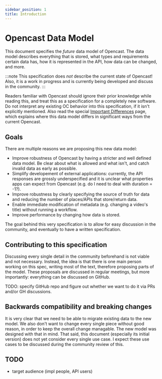 ```yaml
---
sidebar_position: 1
title: Introduction
---
```


# Opencast Data Model

This document specifies the _future_ data model of Opencast.
The data model describes everything that is stored, what types and requirements certain data has, how it is represented in the API, how data can be changed, and more.

:::note
This specification does *not* describe the current state of Opencast!
Also, it is a work in progress and is currently being developed and discuss in the community.
:::

Readers familiar with Opencast should ignore their prior knowledge while reading this, and treat this as a specification for a completely new software.
Do not interpret any existing OC behavior into this specification, if it isn't explicitly mentioned.
Also read the special [Important Differences](./important-differences) page, which explains where this data model differs in significant ways from the current Opencast.


## Goals

There are multiple reasons we are proposing this new data model:
- Improve robustness of Opencast by having a stricter and well defined data model. Be clear about what is allowed and what isn't, and catch invalid data as early as possible.
- Simplify developement of external applications: currently, the API responses are grossly underspecified and it is unclear what properties apps can expect from Opencast (e.g. do I need to deal with duration = -1?).
- Improve robustness by clearly specifying the source of truth for data and reducing the number of places/APIs that store/return data.
- Enable immediate modification of metadata (e.g. changing a video's title) without running a workflow.
- Improve performance by changing how data is stored.

The goal behind this very specification is to allow for easy discussion in the community, and eventually to have a written specification.


## Contributing to this specification

Discussing every single detail in the community beforehand is not viable and not necessary.
Instead, the idea is that there is one main person working on this spec, writing most of the text, therefore proposing parts of the model.
These proposals are discussed in regular meetings, but more importantly: everything can be discussed on GitHub.

TODO: specify GitHub repo and figure out whether we want to do it via PRs and/or GH discussions.


## Backwards compatibility and breaking changes

It is very clear that we need to be able to migrate existing data to the new model.
We also don't want to change every single piece without good reason, in order to keep the overall change managable.
The new model was designed with that in mind.
That said, this document (especially its initial version) does not yet consider every single use case.
I expect these use cases to be discussed during the community review of this.



## TODO

- target audience (impl people, API users)
